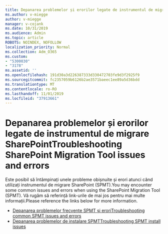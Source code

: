 ```yaml
---
title: Depanarea problemelor și erorilor legate de instrumentul de migrare SharePoint
ms.author: v-miegge
author: v-miegge
manager: v-cojank
ms.date: 10/31/2019
ms.audience: Admin
ms.topic: article
ROBOTS: NOINDEX, NOFOLLOW
localization_priority: Normal
ms.collection: Adm_O365
ms.custom:
- "5300030"
- "3178"
ms.assetid: ''
ms.openlocfilehash: 191d30a3d226387333d330472703fe9d3f2925f9
ms.sourcegitcommit: fc2357059b6126b2ae3571baeec1ee89a5d36bdd
ms.translationtype: MT
ms.contentlocale: ro-RO
ms.lasthandoff: 11/01/2019
ms.locfileid: "37913661"
---
```

# <a name="troubleshooting-sharepoint-migration-tool-issues-and-errors"></a><span data-ttu-id="d4008-102">Depanarea problemelor și erorilor legate de instrumentul de migrare SharePoint</span><span class="sxs-lookup"><span data-stu-id="d4008-102">Troubleshooting SharePoint Migration Tool issues and errors</span></span>

<span data-ttu-id="d4008-103">Este posibil să întâmpinați unele probleme obișnuite și erori atunci când utilizați instrumentul de migrare SharePoint (SPMT).</span><span class="sxs-lookup"><span data-stu-id="d4008-103">You may encounter some common issues and errors when using the SharePoint Migration Tool (SPMT).</span></span> <span data-ttu-id="d4008-104">Vă rugăm să referință link-urile de mai jos pentru mai multe informații.</span><span class="sxs-lookup"><span data-stu-id="d4008-104">Please reference the links below for more information.</span></span>

* [<span data-ttu-id="d4008-105">Depanarea problemelor frecvente SPMT și erori</span><span class="sxs-lookup"><span data-stu-id="d4008-105">Troubleshooting common SPMT issues and errors</span></span>](https://docs.microsoft.com/sharepointmigration/troubleshooting-common-spmt-issues)
* [<span data-ttu-id="d4008-106">Depanarea problemelor de instalare SPMT</span><span class="sxs-lookup"><span data-stu-id="d4008-106">Troubleshooting SPMT install issues</span></span>](https://docs.microsoft.com/sharepointmigration/spmt-install-issues)